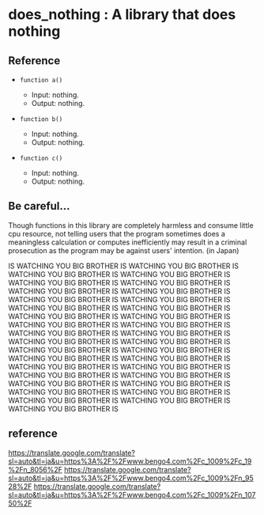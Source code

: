 # does_nothing : A library that does nothing

## Reference

- `function a()`
  - Input: nothing.
  - Output: nothing.

- `function b()`
  - Input: nothing.
  - Output: nothing.

- `function c()`
  - Input: nothing.
  - Output: nothing.

## Be careful...
Though functions in this library are completely harmless and consume little cpu resource, not telling users that the program sometimes does a meaningless calculation or computes inefficiently may result in a criminal prosecution as the program may be against users' intention. (in Japan)

IS WATCHING YOU BIG BROTHER IS WATCHING YOU BIG BROTHER IS WATCHING YOU BIG BROTHER IS WATCHING YOU BIG BROTHER IS WATCHING YOU BIG BROTHER IS WATCHING YOU BIG BROTHER IS WATCHING YOU BIG BROTHER IS WATCHING YOU BIG BROTHER IS WATCHING YOU BIG BROTHER IS WATCHING YOU BIG BROTHER IS WATCHING YOU BIG BROTHER IS WATCHING YOU BIG BROTHER IS WATCHING YOU BIG BROTHER IS WATCHING YOU BIG BROTHER IS WATCHING YOU BIG BROTHER IS WATCHING YOU BIG BROTHER IS WATCHING YOU BIG BROTHER IS WATCHING YOU BIG BROTHER IS WATCHING YOU BIG BROTHER IS WATCHING YOU BIG BROTHER IS WATCHING YOU BIG BROTHER IS WATCHING YOU BIG BROTHER IS WATCHING YOU BIG BROTHER IS WATCHING YOU BIG BROTHER IS WATCHING YOU BIG BROTHER IS WATCHING YOU BIG BROTHER IS WATCHING YOU BIG BROTHER IS WATCHING YOU BIG BROTHER IS WATCHING YOU BIG BROTHER IS WATCHING YOU BIG BROTHER IS WATCHING YOU BIG BROTHER IS WATCHING YOU BIG BROTHER IS WATCHING YOU BIG BROTHER IS WATCHING YOU BIG BROTHER IS WATCHING YOU BIG BROTHER IS

## reference
<https://translate.google.com/translate?sl=auto&tl=ja&u=https%3A%2F%2Fwww.bengo4.com%2Fc_1009%2Fc_19%2Fn_8056%2F>
<https://translate.google.com/translate?sl=auto&tl=ja&u=https%3A%2F%2Fwww.bengo4.com%2Fc_1009%2Fn_9528%2F>
<https://translate.google.com/translate?sl=auto&tl=ja&u=https%3A%2F%2Fwww.bengo4.com%2Fc_1009%2Fn_10750%2F>
